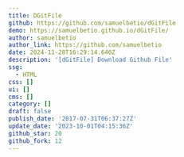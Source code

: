 ```yaml
---
title: DGitFile
github: https://github.com/samuelbetio/dGitFile
demo: https://samuelbetio.github.io/dGitFile/
author: samuelbetio
author_link: https://github.com/samuelbetio
date: 2024-11-28T16:29:14.646Z
description: '[dGitFile] Download Github File'
ssg:
  - HTML
css: []
ui: []
cms: []
category: []
draft: false
publish_date: '2017-07-31T06:37:27Z'
update_date: '2023-10-01T04:15:36Z'
github_star: 20
github_fork: 12
---
```

